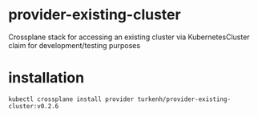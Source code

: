 # provider-existing-cluster

Crossplane stack for accessing an existing cluster via KubernetesCluster claim for development/testing purposes

# installation 

```
kubectl crossplane install provider turkenh/provider-existing-cluster:v0.2.6
```